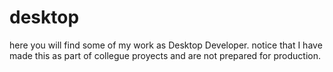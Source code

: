 # desktop
here you will find some of my work as Desktop Developer. notice that I have made this as part of collegue proyects and are not prepared for production.

